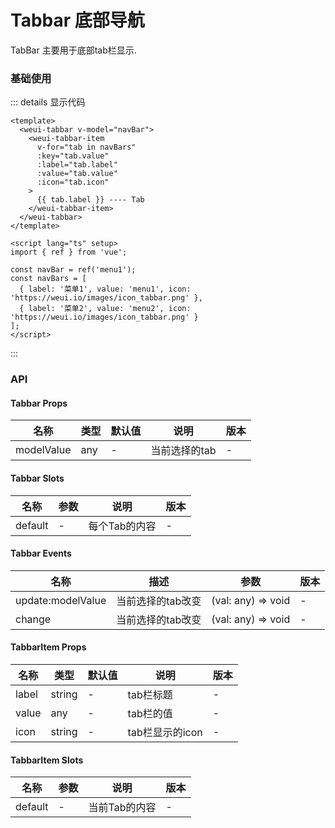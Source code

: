 # Tabbar 底部导航

TabBar 主要用于底部tab栏显示.

### 基础使用

<custom-tabbar />

::: details 显示代码
```vue
<template>
  <weui-tabbar v-model="navBar">
    <weui-tabbar-item
      v-for="tab in navBars"
      :key="tab.value"
      :label="tab.label"
      :value="tab.value"
      :icon="tab.icon"
    >
      {{ tab.label }} ---- Tab
    </weui-tabbar-item>
  </weui-tabbar>
</template>

<script lang="ts" setup>
import { ref } from 'vue';

const navBar = ref('menu1');
const navBars = [
  { label: '菜单1', value: 'menu1', icon: 'https://weui.io/images/icon_tabbar.png' },
  { label: '菜单2', value: 'menu2', icon: 'https://weui.io/images/icon_tabbar.png' }
];
</script>
```
:::

### API
#### Tabbar Props
|  名称   | 类型  | 默认值 | 说明 | 版本 |
|  ----  | ----  | ----- | ---- | ----- |
| modelValue  | any | - | 当前选择的tab | - | 

#### Tabbar Slots
|  名称   | 参数  | 说明 | 版本 |
|  ----  | ----  | ----- | ---- |
| default  | - | 每个Tab的内容 | - |

#### Tabbar Events
|  名称   | 描述  | 参数 | 版本 |
|  ----  | ----  | ----- | ---- |
| update:modelValue  | 当前选择的tab改变 | (val: any) => void | - |
| change  | 当前选择的tab改变 | (val: any) => void | - |

#### TabbarItem Props
|  名称   | 类型  | 默认值 | 说明 | 版本 |
|  ----  | ----  | ----- | ---- | ----- |
| label  | string | - | tab栏标题 | - | 
| value  | any | - | tab栏的值 | - |
| icon  | string | - | tab栏显示的icon | - |


#### TabbarItem Slots
|  名称   | 参数  | 说明 | 版本 |
|  ----  | ----  | ----- | ---- |
| default  | - | 当前Tab的内容 | - |